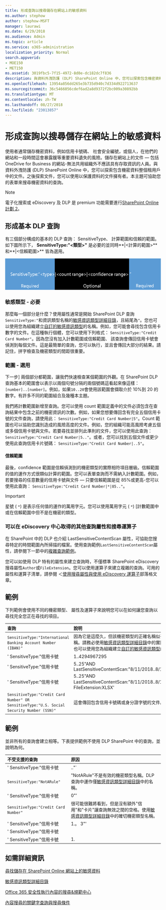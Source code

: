 ```yaml
---
title: 形成查詢以搜尋儲存在網站上的敏感資料
ms.author: stephow
author: stephow-MSFT
manager: laurawi
ms.date: 6/29/2018
ms.audience: Admin
ms.topic: article
ms.service: o365-administration
localization_priority: Normal
search.appverid:
- MOE150
- MET150
ms.assetid: 3019fbc5-7f15-4972-8d0e-dc182dc7f836
description: 與資料外洩防護 (DLP) SharePoint Online 中，您可以探索包含機密資料整個租用戶中的文件。之後探索文件，您可以使用以保護資料的文件擁有者。本主題可協助您的表單來搜尋機密資料的查詢。
ms.openlocfilehash: 13954a856dd265e3b735d940c7d334d922713637
ms.sourcegitcommit: 36c5466056cdef6ad2a8d9372f2bc009a30892bb
ms.translationtype: MT
ms.contentlocale: zh-TW
ms.lasthandoff: 08/27/2018
ms.locfileid: "23013857"
---
```

# <a name="form-a-query-to-find-sensitive-data-stored-on-sites"></a>形成查詢以搜尋儲存在網站上的敏感資料

使用者通常儲存機密資料，例如信用卡號碼、 社會安全編號，或個人，在他們的網站和一段時間這會暴露鍰等重要資料遺失的風險。儲存在網站上的文件 — 包括 OneDrive for Business 的網站-無法共用組織外不應該具有存取資訊的人員。與資料外洩防護 (DLP) SharePoint Online 中，您可以探索包含機密資料整個租用戶中的文件。之後探索文件，您可以使用以保護資料的文件擁有者。本主題可協助您的表單來搜尋機密資料的查詢。
  
> [!NOTE]
> 電子化搜索或 eDiscovery 及 DLP 是 premium 功能需要進行[SharePoint Online 計劃 2](https://go.microsoft.com/fwlink/?LinkId=510080)。 
  
## <a name="forming-a-basic-dlp-query"></a>形成基本 DLP 查詢

有三個部分構成的基本的 DLP 查詢： SensitiveType、 計算範圍和信賴的範圍。如下圖所示下， **SensitiveType:"\<類型\>"** 是必要的並同時**|\<計算的範圍\>** 和**|\<信賴範圍\>** 皆為選用。 
  
![查詢範例分為必要和選用](media/DLP-query-example-text.png)
  
### <a name="sensitive-type---required"></a>敏感類型 - 必要

那麼每一個部分是什麼？使用屬性通常是開始 SharePoint DLP 查詢`SensitiveType:"`和資訊類型名稱的[敏感資訊類型詳細目錄](https://go.microsoft.com/fwlink/?LinkID=509999)，且結尾為`"`。您也可以使用您為組織建立[自訂的敏感資訊類型](create-a-custom-sensitive-information-type.md)的名稱。例如，您可能會尋找包含信用卡數字的文件。在這種執行個體，您可以使用下列格式： `SensitiveType:"Credit Card Number"`。因為您沒有加入計數範圍或信賴範圍、 該查詢會傳回信用卡號會偵測到每個文件。這是最簡單的查詢，您可以執行，並且會傳回大部分的結果。請記住，拼字檢查及機密類型的間距很重要。 
  
### <a name="ranges---optional"></a>範圍 - 選用

下一步] 兩個部分都範圍，讓我們快速檢查某個範圍的外觀。在 SharePoint DLP 查詢基本的範圍會以表示以兩個句號分隔的兩個號碼這看起來像這樣： `[number]..[number]`。例如，如果`10..20`會使用該範圍會擷取介於 10%到 20 的數字。有許多不同的範圍組合及幾種本主題。 
  
我們將計數範圍新增至查詢。您可以使用 count 範圍定義中的文件必須包含在查詢結果中包含之前的機密資訊的次數。例如，如果您想要傳回含有完全五個信用卡號的文件查詢，請使用此： `SensitiveType:"Credit Card Number|5"`。Count 範圍也可以協助您識別造成的風險高度的文件。例如，您的組織可能高風險考慮五個或多個信用卡號與文件。若要尋找並排列此準則的文件，您可以使用此查詢： `SensitiveType:"Credit Card Number|5.."`。或者，您可以找到五個文件或更少使用此查詢信用卡片號碼： `SensitiveType:"Credit Card Number|..5"`。 
  
#### <a name="confidence-range"></a>信賴範圍

最後，confidence 範圍是信賴偵測到的機密類型的實際相符項目層級。信賴範圍的值的運作方式很類似計算的範圍。您可以表單查詢而不需納入計數範圍。例如，若要搜尋的任意數量的信用卡號與文件 — 只要信賴範圍是從 85%或更高-您可以使用此查詢： `SensitiveType:"Credit Card Number|*|85.."`。 
  
> [!IMPORTANT]
> 星號 ( `*`) 是表示任何值的運作的萬用字元。您可以使用萬用字元 ( `*`) [計數範圍中或在信賴範圍中但不是在機密的類型。 
  
### <a name="additional-query-properties-and-search-operators-available-in-the-ediscovery-center"></a>可以在 eDiscovery 中心取得的其他查詢屬性和搜尋運算子

在 SharePoint 中的 DLP 也介紹 LastSensitiveContentScan 屬性，可協助您搜尋特定的時間範圍內所掃描的檔案。使用查詢範例`LastSensitiveContentScan`屬性，請參閱下一節中的[複雜查詢範例](form-a-query-to-find-sensitive-data-stored-on-sites.md#BKMK_ExamplesOfComplexQueries)。 
  
您可以如使用 DLP 特有的屬性來建立查詢時，不僅標準 SharePoint eDiscovery 搜尋屬性`Author`或`FileExtension`。您可以使用運算子來建立複雜的查詢。可用的屬性和運算子清單，請參閱 ＜[使用搜尋屬性與使用 eDiscovery 運算子](https://go.microsoft.com/fwlink/?LinkId=510093)部落格文章。 
  
## <a name="examples-of-complex-queries"></a>範例

下列範例會使用不同的機密類型、 屬性及運算子來說明您可以在如何讓您查詢以尋找完全您正在尋找的項目。
  
|**查詢**|**說明**|
|:-----|:-----|
| `SensitiveType:"International Banking Account Number (IBAN)"` <br/> |因為它是這麼久，但該機密類型的正確名稱似乎怪異名稱。請務必使用[敏感資訊類型詳細目錄](https://go.microsoft.com/fwlink/?LinkID=509999)中的實際名稱。您也可以使用您為組織建立[自訂的敏感資訊類型](create-a-custom-sensitive-information-type.md)的名稱。<br/> |
| ' SensitiveType:"信用卡號|1..4294967295|1..100"' <br/> |這會具有至少一個相符的文件傳回成機密類型"信用卡號"。每個範圍的值是個別的最小和最大值。更簡單的方法來撰寫此查詢是`SensitiveType:"Credit Card Number"`，但所在中的樂趣吗？<br/> |
| ' SensitiveType:"信用卡號| 5..25"AND LastSensitiveContentScan:"8/11/2018..8/13/2018"' <br/> |這會從 2018 年 8 月 11、 透過 2018 年 8 月 13、 傳回 5-25 信用卡號所掃描的文件。  <br/> |
| ' SensitiveType:"信用卡號| 5..25"AND LastSensitiveContentScan:"8/11/2018..8/13/2018"不 FileExtension:XLSX' <br/> |這會從 2018 年 8 月 11、 透過 2018 年 8 月 13、 傳回 5-25 信用卡號所掃描的文件。XLSX 副檔名的檔案不包含在查詢結果。 `FileExtension`是其中一個可以包含在查詢中的許多屬性。如需詳細資訊，請參閱[使用搜尋屬性與使用 eDiscovery 的運算子](https://go.microsoft.com/fwlink/?LinkId=510093)。<br/> |
| `SensitiveType:"Credit Card Number" OR SensitiveType:"U.S. Social Security Number (SSN)"` <br/> |這會傳回包含信用卡號碼或身分證字號的文件。  <br/> |
   
## <a name="examples-of-queries-to-avoid"></a>範例

並非所有的查詢會建立相等。下表提供範例不使用 DLP SharePoint 中的查詢，並說明為何。
  
|**不受支援的查詢**|**原因**|
|:-----|:-----|
| ' SensitiveType:"信用卡號|.."` <br/> |您必須至少新增一個數值。  <br/> |
| `SensitiveType:"NotARule"` <br/> |"NotARule"不是有效的機密類型名稱。DLP 查詢中運作僅[敏感資訊類型詳細目錄](https://go.microsoft.com/fwlink/?LinkID=509999)中的名稱。<br/> |
| ' SensitiveType:"信用卡號|0"' <br/> |最小值或範圍中的最大值為零而言無效。  <br/> |
| `SensitiveType:"Credit Card Number"` <br/> |很可能很難將看到，但是沒有額外"信用"和"卡片"讓查詢無效之間的空格。使用[敏感資訊類型詳細目錄](https://go.microsoft.com/fwlink/?LinkID=509999)中的確切機密類型名稱。<br/> |
| ' SensitiveType:"信用卡號|1.。 3"' <br/> |不應該以空格分隔的兩個週期部分。  <br/> |
| ' SensitiveType:"信用卡號| |1.|80。。 {3}"' <br/> |有太多管道分隔符號 （|).請改為遵循此格式： ' SensitiveType:"信用卡號|1.|80。。 {3}"' <br/> |
| ' SensitiveType:"信用卡號|1.|80..101"' <br/> |信賴值都代表百分比，因為它們不能超過 100。而是介於 1 到 100 選擇數字。  <br/> |
   
## <a name="for-more-information"></a>如需詳細資訊

[尋找儲存在 SharePoint Online 網站上的敏感資料](https://support.office.com/article/ef788d8f-9748-4025-bfe4-40541ca4cfb2)
  
[敏感資訊類型詳細目錄](https://go.microsoft.com/fwlink/?LinkID=509999)
  
[Office 365 安全性執行內容的搜尋&amp;規範中心](run-a-content-search-in-the-security-and-compliance-center.md)
  
[內容搜尋的關鍵字查詢與搜尋條件](keyword-queries-and-search-conditions.md)
  

